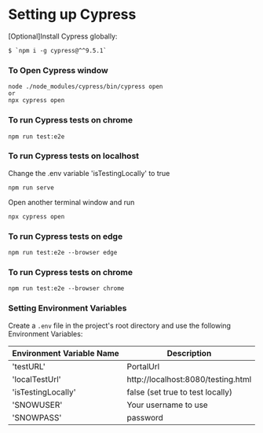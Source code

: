 # Setting up Cypress

[Optional]Install Cypress globally:

```
$ `npm i -g cypress@^^9.5.1`
```

### To Open Cypress window

```
node ./node_modules/cypress/bin/cypress open
or
npx cypress open

```

### To run Cypress tests on chrome

```
npm run test:e2e
```

### To run Cypress tests on localhost
Change the .env variable 'isTestingLocally' to true
```
npm run serve
```

Open another terminal window and run 

```
npx cypress open
```

### To run Cypress tests on edge

```
npm run test:e2e --browser edge
```

### To run Cypress tests on chrome

```
npm run test:e2e --browser chrome
```

### Setting Environment Variables

Create a `.env` file in the project's root directory and use the following Environment Variables:

| Environment Variable Name | Description          |
| ------------------------- | -------------------- |
| 'testURL'                 | PortalUrl            |
| 'localTestUrl'            | http://localhost:8080/testing.html |
| 'isTestingLocally'        | false  (set true to test locally)  |
| 'SNOWUSER'                | Your username to use |
| 'SNOWPASS'                | password             |

```

```
